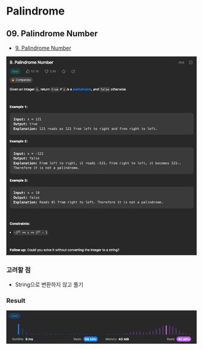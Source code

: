 # Palindrome

## 09. Palindrome Number

- [9. Palindrome Number](https://leetcode.com/problems/palindrome-number/description/)

![palindromeNumber.png](../../assets/palindromeNumber.png)

### 고려할 점
- String으로 변환하지 않고 풀기

### Result

![palindromeNumberResult.png](../../assets/palindromeNumberResult.png)

